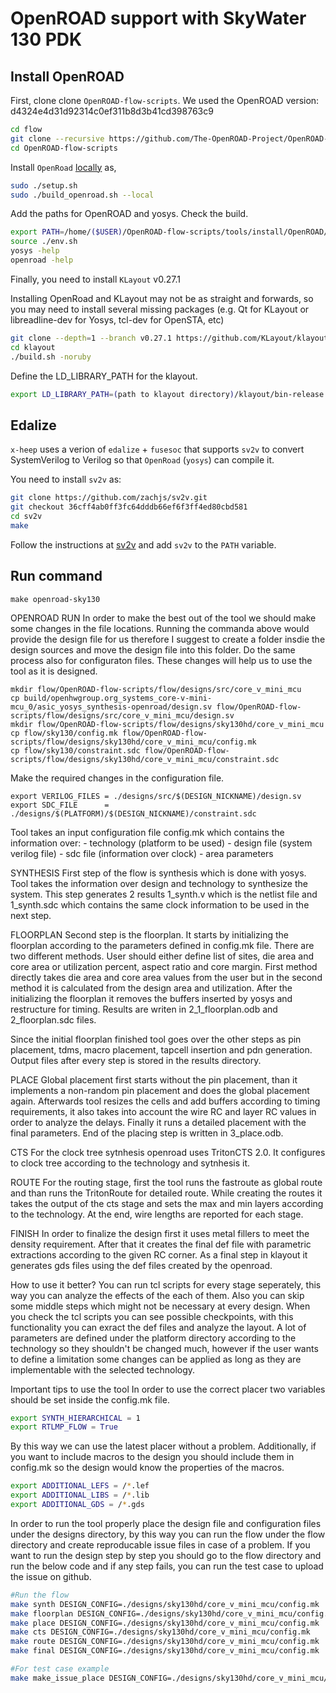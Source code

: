 # OpenROAD support with SkyWater 130 PDK

## Install OpenROAD

First, clone clone `OpenROAD-flow-scripts`. We used the OpenROAD version: d4324e4d31d92314c0ef311b8d3b41cd398763c9

```bash
cd flow
git clone --recursive https://github.com/The-OpenROAD-Project/OpenROAD-flow-scripts
cd OpenROAD-flow-scripts
```

Install `OpenRoad` [locally](https://openroad.readthedocs.io/en/latest/user/BuildLocally.html) as,


```bash
sudo ./setup.sh
sudo ./build_openroad.sh --local
```
Add the paths for OpenROAD and yosys. Check the build. 

```bash
export PATH=/home/($USER)/OpenROAD-flow-scripts/tools/install/OpenROAD/bin:/home/($USER)/OpenROAD-flow-scripts/tools/install/yosys/bin:$PATH
source ./env.sh
yosys -help
openroad -help
```
Finally, you need to install `KLayout` v0.27.1


Installing OpenRoad and KLayout may not be as straight and forwards, so you may need to install several missing packages
(e.g. Qt for KLayout or libreadline-dev for Yosys, tcl-dev for OpenSTA, etc)

```bash
git clone --depth=1 --branch v0.27.1 https://github.com/KLayout/klayout.git
cd klayout
./build.sh -noruby
```

Define the LD_LIBRARY_PATH for the klayout. 
```bash
export LD_LIBRARY_PATH=(path to klayout directory)/klayout/bin-release
```

## Edalize

`x-heep` uses a verion of `edalize` + `fusesoc` that supports `sv2v` to convert SystemVerilog to Verilog so that
`OpenRoad` (`yosys`) can compile it.

You need to install `sv2v` as:

```bash
git clone https://github.com/zachjs/sv2v.git
git checkout 36cff4ab0ff3fc64dddb66ef6f3ff4ed80cbd581
cd sv2v
make
```

Follow the instructions at [sv2v](https://github.com/zachjs/sv2v#installation)
and add `sv2v` to the `PATH` variable.

## Run command

```
make openroad-sky130
```
OPENROAD RUN
In order to make the best out of the tool we should make some changes in the file locations. Running the commanda above would provide the design file for us therefore I suggest to create a folder insdie the design sources and move the design file into this folder. Do the same process also for configuraton files. These changes will help us to use the tool as it is designed.

```
mkdir flow/OpenROAD-flow-scripts/flow/designs/src/core_v_mini_mcu
cp build/openhwgroup.org_systems_core-v-mini-mcu_0/asic_yosys_synthesis-openroad/design.sv flow/OpenROAD-flow-scripts/flow/designs/src/core_v_mini_mcu/design.sv
mkdir flow/OpenROAD-flow-scripts/flow/designs/sky130hd/core_v_mini_mcu
cp flow/sky130/config.mk flow/OpenROAD-flow-scripts/flow/designs/sky130hd/core_v_mini_mcu/config.mk 
cp flow/sky130/constraint.sdc flow/OpenROAD-flow-scripts/flow/designs/sky130hd/core_v_mini_mcu/constraint.sdc
```
Make the required changes in the configuration file.
```
export VERILOG_FILES = ./designs/src/$(DESIGN_NICKNAME)/design.sv 
export SDC_FILE      = ./designs/$(PLATFORM)/$(DESIGN_NICKNAME)/constraint.sdc
```

Tool takes an input configuration file config.mk which contains the information over:
	- technology (platform to be used)
	- design file (system verilog file)
	- sdc file (information over clock)
	- area parameters

SYNTHESIS
First step of the flow is synthesis which is done with yosys. Tool takes the information over design and technology to synthesize the system. 
This step generates 2 results 1_synth.v which is the netlist file and 1_synth.sdc which contains the same clock information to be used in the next step. 

FLOORPLAN
Second step is the floorplan. It starts by initializing the floorplan according to the parameters defined in config.mk file. There are two different methods. 
User should either define list of sites, die area and core area or utilization percent, aspect ratio and core margin. 
First method directly takes die area and core area values from the user but in the second method it is calculated from the design area and utilization.
After the initializing the floorplan it removes the buffers inserted by yosys and restructure for timing. Results are writen in 2_1_floorplan.odb and 2_floorplan.sdc files.

Since the initial floorplan finished tool goes over the other steps as pin placement, tdms, macro placement, tapcell insertion and pdn generation. Output files after every step is
stored in the results directory. 

PLACE
Global placement first starts without the pin placement, than it implements a non-random pin placement and does the global placement again. Afterwards tool resizes the cells and add buffers 
according to timing requirements, it also takes into account the wire RC and layer RC values in order to analyze the delays. Finally it runs a detailed placement with the final parameters. 
End of the placing step is written in 3_place.odb. 

CTS
For the clock tree sytnhesis openroad uses TritonCTS 2.0. It configures to clock tree according to the technology and sytnhesis it.

ROUTE
For the routing stage, first the tool runs the fastroute as global route and than runs the TritonRoute for detailed route. While creating the routes it takes the 
output of the cts stage and sets the max and min layers according to the technology. At the end, wire lengths are reported for each stage. 

FINISH
In order to finalize the design first it uses metal fillers to meet the density requirement. After that it creates the final def file with parametric extractions according to the given RC corner.
As a final step in klayout it generates gds files using the def files created by the openroad. 



How to use it better? 
You can run tcl scripts for every stage seperately, this way you can analyze the effects of the each of them. Also you can skip some middle steps which might not be necessary at every design.
When you check the tcl scripts you can see possible checkpoints, with this functionality you can exract the def files and analyze the layout. 
A lot of parameters are defined under the platform directory according to the technology so they shouldn't be changed much, however if the user wants to define a limitation some changes can 
be applied as long as they are implementable with the selected technology. 



Important tips to use the tool
In order to use the correct placer two variables should be set inside the config.mk file. 
```bash
export SYNTH_HIERARCHICAL = 1
export RTLMP_FLOW = True
```
By this way we can use the latest placer without a problem. Additionally, if you want to include macros to the design you should include them in config.mk so the design would know the properties of the macros.

```bash
export ADDITIONAL_LEFS = /*.lef
export ADDITIONAL_LIBS = /*.lib
export ADDITIONAL_GDS = /*.gds
```

In order to run the tool properly place the design file and configuration files under the designs directory, by this way you can run the flow under the flow directory and create reproducable issue files in case of a problem. If you want to run the design step by step you should go to the flow directory and run the below code and if any step fails, you can run the test case to upload the issue on github. 

```bash
#Run the flow
make synth DESIGN_CONFIG=./designs/sky130hd/core_v_mini_mcu/config.mk 
make floorplan DESIGN_CONFIG=./designs/sky130hd/core_v_mini_mcu/config.mk 
make place DESIGN_CONFIG=./designs/sky130hd/core_v_mini_mcu/config.mk 
make cts DESIGN_CONFIG=./designs/sky130hd/core_v_mini_mcu/config.mk 
make route DESIGN_CONFIG=./designs/sky130hd/core_v_mini_mcu/config.mk 
make final DESIGN_CONFIG=./designs/sky130hd/core_v_mini_mcu/config.mk 

#For test case example
make make_issue_place DESIGN_CONFIG=./designs/sky130hd/core_v_mini_mcu/config.mk 

```










